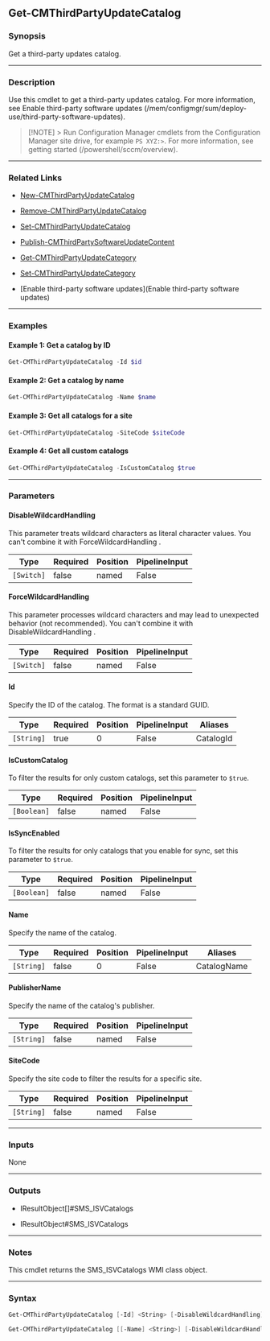 Get-CMThirdPartyUpdateCatalog
-----------------------------




### Synopsis
Get a third-party updates catalog.



---


### Description

Use this cmdlet to get a third-party updates catalog. For more information, see Enable third-party software updates (/mem/configmgr/sum/deploy-use/third-party-software-updates).



> [!NOTE] > Run Configuration Manager cmdlets from the Configuration Manager site drive, for example `PS XYZ:>`. For more information, see getting started (/powershell/sccm/overview).



---


### Related Links
* [New-CMThirdPartyUpdateCatalog](New-CMThirdPartyUpdateCatalog)



* [Remove-CMThirdPartyUpdateCatalog](Remove-CMThirdPartyUpdateCatalog)



* [Set-CMThirdPartyUpdateCatalog](Set-CMThirdPartyUpdateCatalog)



* [Publish-CMThirdPartySoftwareUpdateContent](Publish-CMThirdPartySoftwareUpdateContent)



* [Get-CMThirdPartyUpdateCategory](Get-CMThirdPartyUpdateCategory)



* [Set-CMThirdPartyUpdateCategory](Set-CMThirdPartyUpdateCategory)



* [Enable third-party software updates](Enable third-party software updates)





---


### Examples
#### Example 1: Get a catalog by ID
```PowerShell
Get-CMThirdPartyUpdateCatalog -Id $id
```

#### Example 2: Get a catalog by name
```PowerShell
Get-CMThirdPartyUpdateCatalog -Name $name
```

#### Example 3: Get all catalogs for a site
```PowerShell
Get-CMThirdPartyUpdateCatalog -SiteCode $siteCode
```

#### Example 4: Get all custom catalogs
```PowerShell
Get-CMThirdPartyUpdateCatalog -IsCustomCatalog $true
```



---


### Parameters
#### **DisableWildcardHandling**

This parameter treats wildcard characters as literal character values. You can't combine it with ForceWildcardHandling .






|Type      |Required|Position|PipelineInput|
|----------|--------|--------|-------------|
|`[Switch]`|false   |named   |False        |



#### **ForceWildcardHandling**

This parameter processes wildcard characters and may lead to unexpected behavior (not recommended). You can't combine it with DisableWildcardHandling .






|Type      |Required|Position|PipelineInput|
|----------|--------|--------|-------------|
|`[Switch]`|false   |named   |False        |



#### **Id**

Specify the ID of the catalog. The format is a standard GUID.






|Type      |Required|Position|PipelineInput|Aliases  |
|----------|--------|--------|-------------|---------|
|`[String]`|true    |0       |False        |CatalogId|



#### **IsCustomCatalog**

To filter the results for only custom catalogs, set this parameter to `$true`.






|Type       |Required|Position|PipelineInput|
|-----------|--------|--------|-------------|
|`[Boolean]`|false   |named   |False        |



#### **IsSyncEnabled**

To filter the results for only catalogs that you enable for sync, set this parameter to `$true`.






|Type       |Required|Position|PipelineInput|
|-----------|--------|--------|-------------|
|`[Boolean]`|false   |named   |False        |



#### **Name**

Specify the name of the catalog.






|Type      |Required|Position|PipelineInput|Aliases    |
|----------|--------|--------|-------------|-----------|
|`[String]`|false   |0       |False        |CatalogName|



#### **PublisherName**

Specify the name of the catalog's publisher.






|Type      |Required|Position|PipelineInput|
|----------|--------|--------|-------------|
|`[String]`|false   |named   |False        |



#### **SiteCode**

Specify the site code to filter the results for a specific site.






|Type      |Required|Position|PipelineInput|
|----------|--------|--------|-------------|
|`[String]`|false   |named   |False        |





---


### Inputs
None





---


### Outputs
* IResultObject[]#SMS_ISVCatalogs


* IResultObject#SMS_ISVCatalogs






---


### Notes
This cmdlet returns the SMS_ISVCatalogs WMI class object.



---


### Syntax
```PowerShell
Get-CMThirdPartyUpdateCatalog [-Id] <String> [-DisableWildcardHandling] [-ForceWildcardHandling] [-IsCustomCatalog <Boolean>] [-IsSyncEnabled <Boolean>] [-PublisherName <String>] [-SiteCode <String>] [<CommonParameters>]
```
```PowerShell
Get-CMThirdPartyUpdateCatalog [[-Name] <String>] [-DisableWildcardHandling] [-ForceWildcardHandling] [-IsCustomCatalog <Boolean>] [-IsSyncEnabled <Boolean>] [-PublisherName <String>] [-SiteCode <String>] [<CommonParameters>]
```
